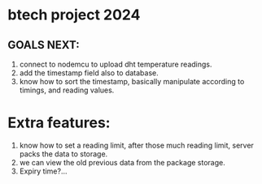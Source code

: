 # btech project 2024


## GOALS NEXT:

1. connect to nodemcu to upload dht temperature readings.
2. add the timestamp field also to database.
3. know how to sort the timestamp, basically manipulate according to timings, and reading values.


# Extra features:

1. know how to set a reading limit, after those much reading limit, server packs the data to storage.
2. we can view the old previous data from the package storage.
3. Expiry time?...
